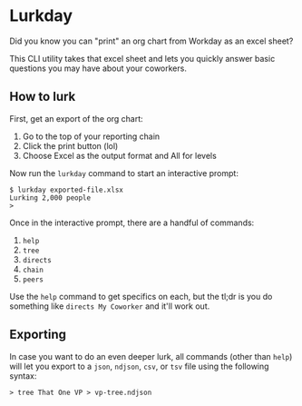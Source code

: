 # Lurkday

Did you know you can "print" an org chart from Workday as an excel sheet?

This CLI utility takes that excel sheet and lets you quickly answer basic questions you may have about your coworkers.

## How to lurk

First, get an export of the org chart:

  1. Go to the top of your reporting chain
  2. Click the print button (lol)
  3. Choose Excel as the output format and All for levels

Now run the `lurkday` command to start an interactive prompt:

```shellsession
$ lurkday exported-file.xlsx
Lurking 2,000 people
> 
```

Once in the interactive prompt, there are a handful of commands:

  1. `help`
  2. `tree`
  3. `directs`
  4. `chain`
  5. `peers`

Use the `help` command to get specifics on each, but the tl;dr is you do something like `directs My Coworker` and it'll work out.

## Exporting

In case you want to do an even deeper lurk, all commands (other than `help`) will let you export to a `json`, `ndjson`, `csv`, or `tsv` file using the following syntax:

```shellsession
> tree That One VP > vp-tree.ndjson
```

